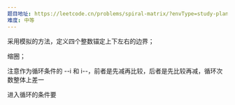 ```yaml
---
题目地址: https://leetcode.cn/problems/spiral-matrix/?envType=study-plan-v2&envId=top-100-liked
难度: 中等
---
```

采用模拟的方法，定义四个整数锚定上下左右的边界；

缩圈；

注意作为循环条件的 --i 和 i--，前者是先减再比较，后者是先比较再减，循环次数整体上差一

进入循环的条件要